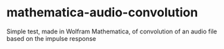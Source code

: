 # mathematica-audio-convolution
Simple test, made in Wolfram Mathematica, of convolution of an audio file based on the impulse response
